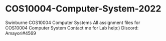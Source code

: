 # COS10004-Computer-System-2022
Swinburne COS10004 Computer Systems
All assignment files for COS10004 Computer System 
Contact me for Lab help:)
Discord: Amayori#4569
